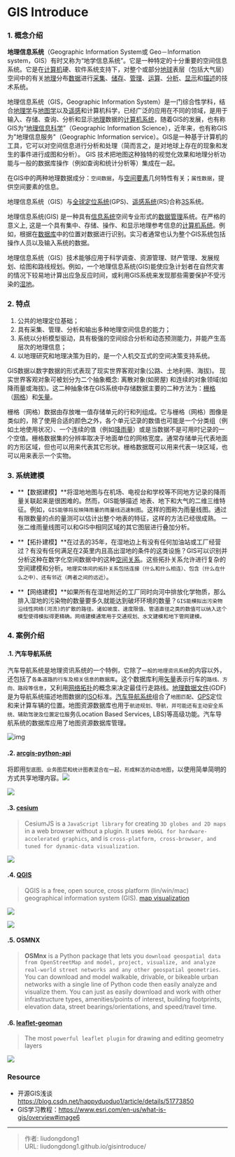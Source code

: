 # GIS Introduce


### 1. 概念介绍

**地理信息系统**（Geographic Information System或 Geo－Information system，GIS）有时又称为“地学信息系统”。它是一种特定的十分重要的空间信息系统。它是在[计算机](https://baike.baidu.com/item/计算机/140338)硬、软件系统支持下，对整个或部分[地球](https://baike.baidu.com/item/地球/6431)表层（包括大气层）空间中的有关[地理](https://baike.baidu.com/item/地理)分布[数据](https://baike.baidu.com/item/数据/33305)进行[采集](https://baike.baidu.com/item/采集/4843625)、[储存](https://baike.baidu.com/item/储存/2446499)、[管理](https://baike.baidu.com/item/管理/366755)、[运算](https://baike.baidu.com/item/运算/5866856)、[分析](https://baike.baidu.com/item/分析/4327108)、[显示](https://baike.baidu.com/item/显示/9985945)和[描述](https://baike.baidu.com/item/描述/8928757)的技术系统。

地理信息系统（GIS，Geographic Information System）是一门综合性学科，结合[地理学](https://baike.baidu.com/item/地理学/661412)与[地图学](https://baike.baidu.com/item/地图学/1749670)以及[遥感](https://baike.baidu.com/item/遥感/1240667)和计算机科学，已经广泛的应用在不同的领域，是用于输入、存储、查询、分析和显示[地理](https://baike.baidu.com/item/地理)数据的[计算机系统](https://baike.baidu.com/item/计算机系统/7210959)，随着GIS的发展，也有称GIS为“[地理信息科学](https://baike.baidu.com/item/地理信息科学/2553662)”（Geographic Information Science），近年来，也有称GIS为"地理信息服务"（Geographic Information service）。GIS是一种基于计算机的工具，它可以对空间信息进行分析和处理（简而言之，是对地球上存在的现象和发生的事件进行成图和分析）。 GIS 技术把地图这种独特的视觉化效果和地理分析功能与一般的数据库操作（例如查询和统计分析等）集成在一起。

在GIS中的两种地理数据成分：`空间数据`，与[空间要素](https://baike.baidu.com/item/空间要素)几何特性有关；`属性数据`，提供空间要素的信息。

地理信息系统（GIS）与[全球定位系统](https://baike.baidu.com/item/全球定位系统)(GPS)、[遥感系统](https://baike.baidu.com/item/遥感系统)(RS)合称[3S](https://baike.baidu.com/item/3S)系统。

地理信息系统(GIS) 是一种具有[信息系统](https://baike.baidu.com/item/信息系统)空间专业形式的[数据管理](https://baike.baidu.com/item/数据管理)系统。在严格的意义上, 这是一个具有集中、存储、操作、和显示地理参考信息的[计算机系统](https://baike.baidu.com/item/计算机系统)。例如，根据在[数据库](https://baike.baidu.com/item/数据库)中的位置对数据进行识别。实习者通常也认为整个GIS系统包括操作人员以及输入系统的数据。

地理信息系统（GIS）技术能够应用于科学调查、资源管理、财产管理、发展规划、绘图和路线规划。例如，一个地理信息系统(GIS)能使应急计划者在自然灾害的情况下较易地计算出应急反应时间，或利用GIS系统来发现那些需要保护不受污染的[湿地](https://baike.baidu.com/item/湿地)。

### 2. 特点

1. 公共的地理定位基础；
2. 具有采集、管理、分析和输出多种地理空间信息的能力；
3. 系统以分析模型驱动，具有极强的空间综合分析和动态预测能力，并能产生高层次的地理信息；
4. 以地理研究和地理决策为目的，是一个人机交互式的空间决策支持系统。

GIS数据以数字数据的形式表现了现实世界客观对象(公路、土地利用、海拔)。 现实世界客观对象可被划分为二个抽象概念: 离散对象(如房屋) 和连续的对象领域(如降雨量或海拔)。这二种抽象体在GIS系统中存储数据主要的二种方法为：[栅格](https://baike.baidu.com/item/栅格)（[网格](https://baike.baidu.com/item/网格)）和[矢量](https://baike.baidu.com/item/矢量)。

栅格（网格）数据由存放唯一值存储单元的行和列组成。它与栅格（网格）图像是类似的，除了使用合适的颜色之外，各个单元记录的数值也可能是一个分类组（例如土地使用状况）、一个连续的值（例如[降雨量](https://baike.baidu.com/item/降雨量)）或是当数据不是可用时记录的一个空值。栅格数据集的分辨率取决于地面单位的网格宽度。通常存储单元代表地面的方形区域，但也可以用来代表其它形状。栅格数据既可以用来代表一块区域，也可以用来表示一个实物。

### 3. 系统建模

- **【数据建模】**将湿地地图与在机场、电视台和学校等不同地方记录的降雨量关联起来是很困难的。然而，GIS能够描述 地表、地下和大气的二维三维特征。例如，`GIS能够将反映降雨量的雨量线迅速制图`。这样的图称为雨量线图。通过有限数量的点的量测可以估计出整个地表的特征，这样的方法已经很成熟。 一张二维雨量线图可以和GIS中相同区域的其它图层进行叠加分析。

- **【拓扑建模】**在过去的35年，在湿地边上有没有任何加油站或工厂经营过？有没有任何满足在2英里内且高出湿地的条件的这类设施？GIS可以识别并分析这种在数字化空间数据中的这种[空间关系](https://baike.baidu.com/item/空间关系)。这些拓扑关系允许进行复杂的空间建模和分析。`地理实体间的拓扑关系包括连接（什么和什么相连）、包含（什么在什么之中）、还有邻近（两者之间的远近）`。

- **【网络建模】**如果所有在湿地附近的工厂同时向河中排放化学物质，那么排入湿地的污染物的数量要多久就能达到破坏环境的数量？`GIS能模拟出污染物沿线性网络(河流)的扩散的路径。诸如坡度、速度限值、管道直径之类的数值可以纳入这个模型使得模拟得更精确。网络建模通常用于交通规划、水文建模和地下管网建模。`

### 4. 案例介绍

#### .1. 汽车导航系统

汽车导航系统是地理资讯系统的一个特例，它除了`一般的地理资讯系统`的内容以外，还包括了`各条道路的行车及相关信息的数据库`。这个数据库利用[矢量](https://baike.baidu.com/item/矢量)表示行车的`路线、方向、路段等信息`，又利用[网络拓扑](https://baike.baidu.com/item/网络拓扑)的概念来决定最佳行走路线。[地理数据文件](https://baike.baidu.com/item/地理数据文件)(GDF)是为导航系统描述地图数据的[ISO](https://baike.baidu.com/item/ISO)标准。[汽车导航系统](https://baike.baidu.com/item/汽车导航系统)组合了`地图匹配`、[GPS](https://baike.baidu.com/item/GPS)定位和来计算车辆的位置。地图资源数据库也用于`航迹规划、导航，并可能还有主动安全系统、辅助驾驶及位置定位服`务(Location Based Services, LBS)等高级功能。汽车导航系统的数据库应用了地图资源数据库管理。

![img](https://gitee.com/github-25970295/blogpictureV2/raw/master/watermark,type_ZmFuZ3poZW5naGVpdGk,shadow_10,text_aHR0cHM6Ly9ibG9nLmNzZG4ubmV0L2xpdWRvbmdkb25nMTk=,size_16,color_FFFFFF,t_70)![点击并拖拽以移动](data:image/gif;base64,R0lGODlhAQABAPABAP///wAAACH5BAEKAAAALAAAAAABAAEAAAICRAEAOw==)

#### .2. **[ arcgis-python-api](https://github.com/Esri/arcgis-python-api)**

将即用`型底图、业务图层和统计图表混合在一起，形成鲜活的动态地图`，以使用简单简明的方式共享地理内容。![](https://gitee.com/github-25970295/blogpictureV2/raw/master/02-fig-2-8-v2-16276341155155.png)

![](https://gitee.com/github-25970295/blogpictureV2/raw/master/image-20210730191401908.png)

#### .3. [cesium](https://github.com/CesiumGS/cesium)

> CesiumJS is a `JavaScript library` for creating `3D globes and 2D maps `in a web browser without a plugin. It uses` WebGL for hardware-accelerated graphics`, and is `cross-platform, cross-browser, and tuned for dynamic-data visualization`.

![](https://gitee.com/github-25970295/blogpictureV2/raw/master/image-20210730221049511.png)

#### .4. [QGIS](https://github.com/qgis/QGIS)

> QGIS is a free, open source, cross platform (lin/win/mac) geographical information system (GIS). [map visualization](https://www.flickr.com/groups/2244553@N22/pool/with/50355460063/?rb=1)

![](https://gitee.com/github-25970295/blogpictureV2/raw/master/image-20210730221313879.png)

![](https://gitee.com/github-25970295/blogpictureV2/raw/master/image-20210730221328730.png)

#### .5. OSMNX

> **OSMnx** is a Python package that lets you `download geospatial data from OpenStreetMap and model, project, visualize, and analyze real-world street networks and any other geospatial geometries`. You can download and model walkable, drivable, or bikeable urban networks with a single line of Python code then easily analyze and visualize them. You can just as easily download and work with other infrastructure types, amenities/points of interest, building footprints, elevation data, street bearings/orientations, and speed/travel time.

#### .6. [leaflet-geoman](https://github.com/geoman-io/leaflet-geoman)

> The most `powerful leaflet plugin` for drawing and editing geometry layers

![](https://gitee.com/github-25970295/blogpictureV2/raw/master/68747470733a2f2f66696c652d676d65696c6571666d672e6e6f772e73682f)

### Resource

- 开源GIS浅谈  https://blog.csdn.net/happyduoduo1/article/details/51773850    
- GIS学习教程：https://www.esri.com/en-us/what-is-gis/overview#image6



---

> 作者: liudongdong1  
> URL: liudongdong1.github.io/gisintroduce/  

